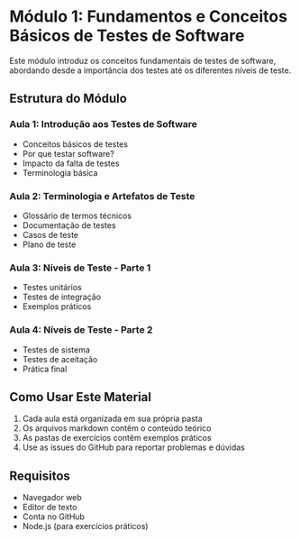 # Módulo 1: Fundamentos e Conceitos Básicos de Testes de Software

Este módulo introduz os conceitos fundamentais de testes de software, abordando desde a importância dos testes até os diferentes níveis de teste.

## Estrutura do Módulo

### Aula 1: Introdução aos Testes de Software
- Conceitos básicos de testes
- Por que testar software?
- Impacto da falta de testes
- Terminologia básica

### Aula 2: Terminologia e Artefatos de Teste
- Glossário de termos técnicos
- Documentação de testes
- Casos de teste
- Plano de teste

### Aula 3: Níveis de Teste - Parte 1
- Testes unitários
- Testes de integração
- Exemplos práticos

### Aula 4: Níveis de Teste - Parte 2
- Testes de sistema
- Testes de aceitação
- Prática final

## Como Usar Este Material

1. Cada aula está organizada em sua própria pasta
2. Os arquivos markdown contêm o conteúdo teórico
3. As pastas de exercícios contêm exemplos práticos
4. Use as issues do GitHub para reportar problemas e dúvidas

## Requisitos
- Navegador web
- Editor de texto
- Conta no GitHub
- Node.js (para exercícios práticos) 